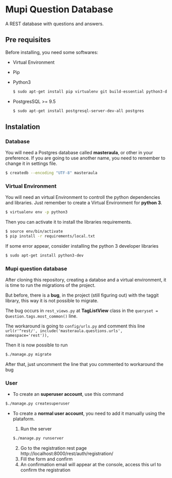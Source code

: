 # Mupi Question Database

A REST database with questions and answers.

## Pre requisites

Before installing, you need some softwares:

* Virtual Environment
* Pip
* Python3

  ```bash
  $ sudo apt-get install pip virtualenv git build-essential python3-dev gettext
  ```

* PostgresSQL >= 9.5

  ```bash
  $ sudo apt-get install postgresql-server-dev-all postgres
  ```

## Instalation

### Database

You will need a Postgres database called **masteraula**, or other in your preference. If you are going to use another name, you need to remember to change it in settings file.

```bash
$ createdb --encoding "UTF-8" masteraula
```

### Virtual Environment

You will need an virtual Environment to controll the python dependencies and libraries. Just remember to create a Virtual Environment for **python 3**.

```bash
$ virtualenv env -p python3
```

Then you can activate it to install the libraries requirements.

```bash
$ source env/bin/activate
$ pip install -r requirements/local.txt
```

If some error appear, consider installing the python 3 developer libraries 

```bash
$ sudo apt-get install python3-dev
```

### Mupi question database

After cloning this repository, creating a databse and a virtual environment, it is time to run the migrations of the project.

But before, there is a **bug**, in the project (still figuring out) with the taggit library, this way it is not possible to migrate.

The bug occurs in `rest_views.py` at **TagListView** class in the `queryset = Question.tags.most_common()` line.

The workaround is going to `config/urls.py` and comment this line `url(r'^rest/', include('masteraula.questions.urls', namespace='rest')),`

Then it is now possible to run

```bash
$./manage.py migrate
```

After that, just uncomment the line that you commented to workaround the bug

### User

* To create an **superuser account**, use this command

```bash
$./manage.py createsuperuser
```

* To create a **normal user account**, you need to add it manually using the plataform.

  1. Run the server
  ```bash
  $./manage.py runserver
  ```
  2. Go to the registration rest page http://localhost:8000/rest/auth/registration/
  3. Fill the form and confirm
  4. An confirmation email will appear at the console, access this url to confirm the registration
